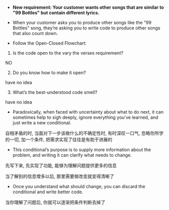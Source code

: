 + **New requirement: Your customer wants other songs that are similar to "99 Bottles" but contain different lyrics.**

+ When your customer asks you to produce other songs like the "99 Bottles" song, they’re asking you to write code to produce other songs that also count down.

+ Follow the Open-Closed Flowchart:

1. Is the code open to the vary the verses requirement?

NO

2. Do you know how to make it open?

have no idea

3. What’s the best-understood code smell?

have no idea

+ Paradoxically, when faced with uncertainty about what to do next, it can sometimes help to sigh deeply, ignore everything you’ve learned, and just write a new conditional.

自相矛盾的时, 当面对下一步该做什么的不确定性时, 有时深叹一口气, 忽略你所学的一切, 加一个条件, 把需求实现了往往是有助于进展的

+ This conditional’s purpose is to supply more information about the problem, and writing it can clarify what needs to change.

先写下来, 先实现了功能, 能够为理解问题提供更多的信息

当了解到的信息增多以后, 那里需要做改变就变得清晰了

+ Once you understand what should change, you can discard the conditional and write better code.

当你理解了问题后, 你就可以逐渐把条件判断去掉了
